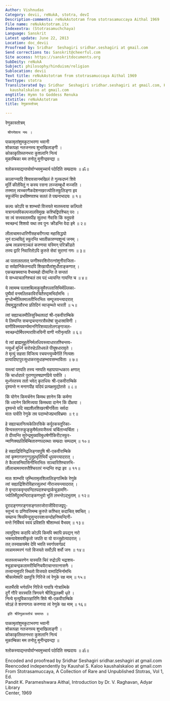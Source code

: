 ```yaml
---
Author: Vishnudas
Category: devii, reNukA, stotra, devI
Description-comments: reNukAstotram from stotrasamuccaya Aithal 1969
File name: reNukAstotram.itx
Indexextra: (Stotrasamuchchaya)
Language: Sanskrit
Latest update: June 22, 2013
Location: doc_devii
Proofread by: Sridhar  Seshagiri sridhar.seshagiri at gmail.com
Send corrections to: Sanskrit@cheerful.com
Site access: https://sanskritdocuments.org
SubDeity: reNukA
Subject: philosophy/hinduism/religion
Sublocation: devii
Text title: reNukAstotram from stotrasamuccaya Aithal 1969
Texttype: stotra
Transliterated by: Sridhar  Seshagiri sridhar.seshagiri at gmail.com, Kaushal S. Kaloo
  kaushalskaloo at gmail.com
engtitle: Hymn to Goddess Renuka
itxtitle: reNukAstotram
title: रेणुकास्तोत्रम्

---
```

  
 रेणुकास्तोत्रम्   
  
     श्रीगणेशाय नमः ।  
पाकामृतांशुमकुटाभरणा भवानी  
     शोकापहा नतजनस्य शुभाखिलाङ्गी ।  
कोकाकृतिस्तनभरा कुशलानि नित्यं  
     मूकाम्बिका मम तनोतु मुनीन्द्रवन्द्या ॥  
  
श्लोकस्याद्यन्तयोर्वाग्भवमुच्चार्य पठेदिति सम्प्रदायः ॥ ॐ॥  
  
कालाग्न्यादि शिवावसानमखिलं ते गुल्फदघ्नं शिवे  
     मूर्तिं कीर्तयितुं न कस्य रसना लज्जाम्बुधौ मज्जति ।  
तस्मात् त्वच्चरणैकदेशनखरज्योतिःस्फुलिङ्गा इव  
     स्फूर्जन्ति प्रभविष्णवश्च सततं ते पद्मनाभादयः ॥ १॥  
  
कल्पः कोऽपि स शाम्भवो विजयते मातस्त्वया कल्पितो  
     यत्रानल्पविकल्पजालविमुखः कश्चिद्विपश्चित् परः ।  
सा त्वं सत्त्ववतामपीह सुलभा नैवासि किं स्तूयसे  
     स्वच्छन्दं शिशवो यथा तव पुनः क्रीडन्ति वेदा इमे ॥ २॥  
  
लीलाचामरधारिणीसहचरीगत्या महासिद्धयो  
     नूनं वञ्चयितुं स्फुरन्ति भवतीकारुण्यशून्यं जनम् ।  
अम्ब त्वन्नयनाञ्चलं करुणया यस्मिन् परिक्रीडते  
     तस्य द्वारि निवारितोऽपि कुरुते सेवां सुराणां गणः ॥ ३॥  
  
आ पातालतलात् फणीश्वरशिरोरत्नांशुनीराजिता-  
     दा सर्वज्ञनिकेतनादपि शिखायौतांशुधौताङ्कणात् ।  
एकच्छत्रमवाप्य वैभवमहो दीव्यन्ति ते सन्ततं  
     ये सन्ध्याचलनिश्चलं तव पदं ध्यायन्ति गायन्ति च ॥ ४॥  
  
ये त्वामम्ब पलाशबिल्वकुसुमैरुल्लासिभिर्मल्लिका-  
     पुष्पैर्वा वनमल्लिकाविरचितैरुद्दामभिर्दामभिः ।  
मुग्धोन्मीलितमालतीभिरभितः सम्पूजयन्त्यादरात्  
     तेषामुद्धृतसौरभा प्रतिदिनं व्याजृम्भते भारती ॥ ५॥  
  
त्वां सह्याचलमौलिसुस्थितपदां श्री-एकवीराम्बिके  
     ये लिम्पन्ति सचन्द्रचन्दनरसैस्तेषां सुधास्राविणी ।  
वाणीविस्मयवर्ण्यमानगिरिशव्यालोलगङ्गाजल-  
     स्वच्छन्दोर्मिपरम्पराविजयिनी वाणी नरीनृत्यति ॥ ६॥  
  
ये त्वां ब्राह्ममुहूर्तनिर्मलधियस्त्वाधारतश्चिन्तय-  
     न्त्यूर्ध्वं मूर्ध्नि सरोरुहेऽतिधवले पीयूषधारावृते ।  
ते मृत्युं सहसा विजित्य रचयन्त्युच्चैर्गतिं नित्यशः  
     प्रत्यादिष्टपुरःसुधाकरसुधाहम्भावसम्भाविताः ॥ ७॥  
  
यस्त्वां पश्यति तस्य नश्यति महापापान्धकारः क्षणात्  
     किं चार्धादपरे पुराणपुरुषप्राणप्रिये पार्वति ।  
मूर्ध्नस्तस्य ततो भवेत् कृतधियः श्री-एकवीराम्बिके  
     दृश्यन्ते न मनागपीह यदियं प्रत्यक्षमुद्योतसे ॥ ८॥  
  
किं योगेन किमर्चनेन किमथ ज्ञानेन किं कर्मणा  
     किं ध्यानेन किमिज्यया किमथवा दानेन किं दीक्षया ।  
दृश्यन्ते यदि सह्यशैलशिखरश्रीगर्विताः सर्वदा  
     मातः पार्वति रेणुके तव पदाम्भोजप्रभाविभ्रमाः ॥ ९॥  
  
हे सह्याचलनित्यकेलिरसिके कर्पूरकस्तूरिका-  
     विन्यस्तागरुकुङ्कुमैर्मलयजैस्त्वं चर्चिताभ्यर्चिता ।  
ते दीव्यन्ति सुरेन्द्रमुख्यविबुधश्रेणीकिरीटस्फुर-  
     न्माणिक्यप्रतिबिम्बितारुणपदस्थाः सम्प्रदाः सम्पदाम् ॥ १०॥  
  
हे सह्याद्रिविनिद्रलिङ्गवपुषि श्री-एकवीराम्बिके  
     त्वां कृष्णागरुगुग्गुलुप्रभृतिभिर्ये धूपयन्त्यादरात् ।  
ते कैलासनिवासिनीभिरभितः सञ्चारितैश्चारुभि-  
     र्लीलाचामरमारुतैश्चिरतरं नन्दन्ति रुद्रा इव ॥ ११॥  
  
मातः शाम्भवि जृम्भितामृतशिलालिङ्गात्मिके रेणुके  
     त्वां सह्याद्रिशिरोविहारसुलभां नीराजयन्त्यादरात् ।  
ते वृन्दारकवृन्दवन्दितपदाश्चन्द्रार्कचूडामणि-  
     ज्योतिर्मेदुरमन्दिराङ्कणभुवो भूतिं लभन्तेऽद्भुताम् ॥ १२॥  
  
दूरादङ्गणरङ्गसङ्गतरजोराजीविराजद्वपु-  
     स्तुभ्यं यः प्रणिपत्तिमम्ब कुरुते कश्चित् कदाचित् क्वचित् ।  
सम्प्राप्य श्रियमिन्दुसुन्दरयशःसन्दोहनिष्यन्दिनी-  
     मन्ते निर्विषयं स्वयं प्रविशति श्रीशाम्भवं वैभवम् ॥ १३॥  
  
त्वामुद्दिश्य कदापि कोऽपि किमपि क्वापि प्रपद्यन् नरो  
     भक्त्यावेशवशीकृतो जपति वा यो यज्जुहोत्यादरात् ।  
तत् तस्याक्षयमेव देवि भवति स्वर्गापवर्गप्रदं  
     त्वन्नामस्मरणं गतो विजयते सर्वोऽपि शर्वो जनः ॥ १४॥  
  
मातस्त्वच्चरणेन यास्यति चिरं रुद्रोऽपि भद्राशय-  
     श्चूडाचन्द्रकलामरीचिनिचयैराचान्तरत्नासनैः ।  
तत्त्वानामुपरि स्थितो विजयते वामादिभिर्नामभिः  
     श्रीकामेश्वरि दक्षपुत्रि गिरिजे त्वं रेणुके रक्ष माम् ॥ १५॥  
  
मातर्भैरवि भर्गपत्नि गिरिजे गायत्रि गोत्रात्मिके  
     दुर्गे गौरि सरस्वति त्रिणयने श्रीसिद्धलक्ष्मी धृते ।  
नित्ये मृत्युविकारहारिणि शिवे श्री-एकवीराम्बिके  
     सोऽहं ते शरणागतः करुणया त्वं रेणुके रक्ष माम् ॥ १६॥  
  
     इति श्रीरेणुकास्तोत्रं समाप्तः ॥  
  
पाकामृतांशुमकुटाभरणा भवानी  
     शोकापहा नतजनस्य शुभाखिलाङ्गी ।  
कोकाकृतिस्तनभरा कुशलानि नित्यं  
     मूकाम्बिका मम तनोतु मुनीन्द्रवन्द्या ॥  
  
श्लोकस्याद्यन्तयोर्वाग्भवमुच्चार्य पठेदिति सम्प्रदायः ॥ ॐ॥  
  
  
  
  
Encoded and proofread by Sridhar  Seshagiri sridhar.seshagiri at gmail.com  
Reencoded independently by Kaushal S. Kaloo  kaushalskaloo at  gmail.com  
From Stotrasamuccaya, A Collection of Rare and Unpublished Stotras, Vol 1, Ed.  
Pandit K. Parameshwara Aithal, Introduction by Dr. V. Raghavan, Adyar Library  
Center, 1969  
  
